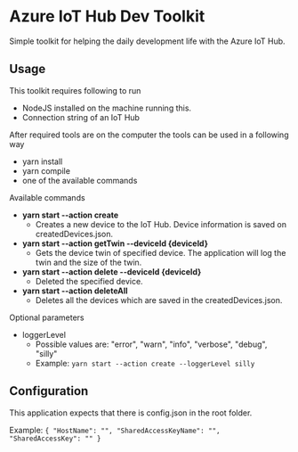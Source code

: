 # Azure IoT Hub Dev Toolkit

Simple toolkit for helping the daily development life with the Azure IoT Hub.

## Usage

This toolkit requires following to run

- NodeJS installed on the machine running this.
- Connection string of an IoT Hub

After required tools are on the computer the tools can be used in a following way

- yarn install
- yarn compile
- one of the available commands

Available commands

- **yarn start --action create**
  - Creates a new device to the IoT Hub. Device information is saved on createdDevices.json.
- **yarn start --action getTwin --deviceId {deviceId}**
  - Gets the device twin of specified device. The application will log the twin and the size of the twin.
- **yarn start --action delete --deviceId {deviceId}**
  - Deleted the specified device.
- **yarn start --action deleteAll**
  - Deletes all the devices which are saved in the createdDevices.json.

Optional parameters

- loggerLevel
  - Possible values are: "error", "warn", "info", "verbose", "debug", "silly"
  - Example: `yarn start --action create --loggerLevel silly`

## Configuration

This application expects that there is config.json in the root folder.

Example:
`{ "HostName": "", "SharedAccessKeyName": "", "SharedAccessKey": "" }`
